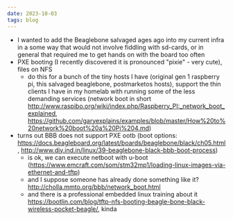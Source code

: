 ```yaml
---
date: 2023-10-03
tags: blog
---
```

- I wanted to add the Beaglebone salvaged ages ago into my current infra in a some way that would not involve fiddling with sd-cards, or in general that required me to get hands on with the board too often
- PXE booting (I recently discovered it is pronounced "pixie" - very cute), files on NFS
	- do this for a bunch of the tiny hosts I have (original gen 1 raspberry pi, this salvaged beaglebone, postmarketos hosts), support the thin clients I have in my homelab with running some of the less demanding services (network boot in short http://www.raspibo.org/wiki/index.php/Raspberry_PI:_network_boot_explained, https://github.com/garyexplains/examples/blob/master/How%20to%20network%20boot%20a%20Pi%204.md)
- turns out BBB does not support PXE ootb (boot options: https://docs.beagleboard.org/latest/boards/beaglebone/black/ch05.html, http://www.diy.ind.in/linux/39-beaglebone-black-bbb-boot-process)
	- is ok, we can execute netboot with u-boot (https://www.emcraft.com/som/stm32mp1/loading-linux-images-via-ethernet-and-tftp)
	- and I suppose someone has already done something like it? http://cholla.mmto.org/bbb/network_boot.html
	- and there is a professional embedded linux training about it https://bootlin.com/blog/tftp-nfs-booting-beagle-bone-black-wireless-pocket-beagle/, kinda